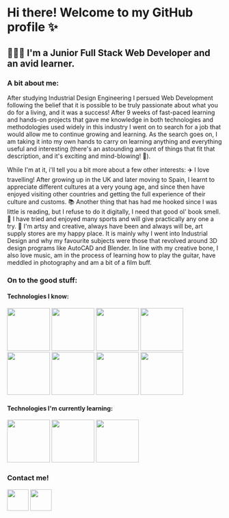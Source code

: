 # Hi there! Welcome to my GitHub profile ✨

## 👩🏻‍💻 I'm a Junior Full Stack Web Developer and an avid learner.

### A bit about me:
After studying Industrial Design Engineering I persued Web Development following the belief that it is possible to be truly passionate about what you do for a living, and it was a success! After 9 weeks of fast-paced learning and hands-on projects that gave me knowledge in both technologies and methodologies used widely in this industry I went on to search for a job that would allow me to continue growing and learning. As the search goes on, I am taking it into my own hands to carry on learning anything and everything useful and interesting (there's an astounding amount of things that fit that description, and it's exciting and mind-blowing! 🤯).

While I'm at it, i'll tell you a bit more about a few other interests:
✈️ I love travelling! After growing up in the UK and later moving to Spain, I learnt to appreciate different cultures at a very young age, and since then have enjoyed visiting other countries and getting the full experience of their culture and customs.
📚 Another thing that has had me hooked since I was little is reading, but I refuse to do it digitally, I need that good ol' book smell.
🏀 I have tried and enjoyed many sports and will give practically any one a try.
🎨 I'm artsy and creative, always have been and always will be, art supply stores are my happy place. It is mainly why I went into Industrial Design and why my favourite subjects were those that revolved around 3D design programs like AutoCAD and Blender. In line with my creative bone, I also love music, am in the process of learning how to play the guitar, have meddled in photography and am a bit of a film buff.

### On to the good stuff:
#### Technologies I know:
<img src='https://res.cloudinary.com/helping-hand-web/image/upload/v1612726310/output-onlinepngtools_zbbekw.png' height='100' width='auto' margin='5px'/>   <img src='https://res.cloudinary.com/helping-hand-web/image/upload/v1612723741/JavaScript-logo_yjisyt.png' height='100' width='auto' margin='5px'/>   <img src='https://res.cloudinary.com/helping-hand-web/image/upload/v1612726416/1280px-React-icon.svg_fhay9r.png' height='100' width='auto'/>  <img src='https://res.cloudinary.com/helping-hand-web/image/upload/v1612723736/png-transparent-node-js-javascript-npm-express-js-sharp-miscellaneous-angle-text-thumbnail_nbov77.png' height='100' width='auto'/>  <img src='https://res.cloudinary.com/helping-hand-web/image/upload/v1612723733/express-facebook-share_sdmnhi.png' height='100' width='auto'/>  <img src='https://res.cloudinary.com/helping-hand-web/image/upload/v1612723738/537-5374089_react-js-logo-clipart_d4ryjv.png' height='100' width='auto'/>  <img src='https://res.cloudinary.com/helping-hand-web/image/upload/v1612723730/png-clipart-mongodb-logo-database-nosql-sql-logo-company-text-thumbnail_hcwutk.png' height='100' width='auto'/>  <img src='https://res.cloudinary.com/helping-hand-web/image/upload/v1612723945/Git-Icon-1788C_r3a0bu.png' height='100' width='auto'/> 

#### Technologies I'm currently learning:
<img src='https://res.cloudinary.com/helping-hand-web/image/upload/v1612724391/800px-Nextjs-logo.svg_bkpshl.png' height='100' width='auto'/>  <img src='https://res.cloudinary.com/helping-hand-web/image/upload/v1612724421/62-627254_i-wanted-to-give-graphql-a-shot-for_sfxzov.jpg' height='100' width='auto'/>  <img src='https://res.cloudinary.com/helping-hand-web/image/upload/v1612724782/react-native-svg-transformer-allows-you-import-svg-aperture-science-innovators-logo-11562851994zqcpwozsvy_bgfaja.png' height='100' width='auto'/> 

### Contact me!
<a href='https://www.linkedin.com/in/emma-willett-vidal/'><img src='https://res.cloudinary.com/helping-hand-web/image/upload/v1612724954/LinkedIn_logo_initials_tjqzdd.png' width='50'/></a>  <a href='https://twitter.com/Emmawv95'><img src='https://res.cloudinary.com/helping-hand-web/image/upload/v1612725392/Twitter-Logo_hs1de1.png' width='50'/></a>
